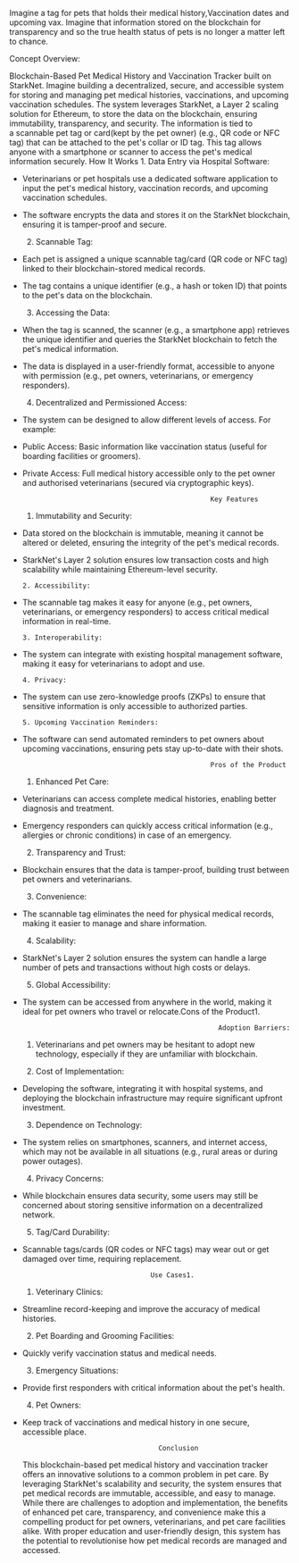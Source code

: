 Imagine a tag for pets that holds their medical history,Vaccination dates and upcoming vax. 
Imagine that information stored on the blockchain for transparency and so the true health status of pets is no longer a matter left to chance. 

Concept Overview:

Blockchain-Based Pet Medical History and Vaccination Tracker built on  StarkNet. 
Imagine building a decentralized, secure, and accessible system for storing and managing pet medical histories, vaccinations, and upcoming vaccination schedules.
The system leverages StarkNet, a Layer 2 scaling solution for Ethereum, to store the data on the blockchain, ensuring immutability, transparency, and security. The information is tied to a scannable pet tag or card(kept by the pet owner) (e.g., QR code or NFC tag) that can be attached to the pet's collar or ID tag. 
This tag allows anyone with a smartphone or scanner to access the pet's medical information securely.
How It Works
      1. Data Entry via Hospital Software:   
 * Veterinarians or pet hospitals use a dedicated software application to input the pet's medical history, vaccination 
  records, and upcoming vaccination schedules.
 * The software encrypts the data and stores it on the StarkNet blockchain, ensuring it is tamper-proof and secure.
  
      2. Scannable Tag:
 * Each pet is assigned a unique scannable tag/card (QR code or NFC tag) linked to their blockchain-stored medical records.
 * The tag contains a unique identifier (e.g., a hash or token ID) that points to the pet's data on the blockchain.
   
      3. Accessing the Data:
 * When the tag is scanned, the scanner (e.g., a smartphone app) retrieves the unique identifier and queries the StarkNet 
  blockchain to fetch the pet's medical information.
 * The data is displayed in a user-friendly format, accessible to anyone with permission (e.g., pet owners, veterinarians, or 
  emergency responders).

      4. Decentralized and Permissioned Access:
 * The system can be designed to allow different levels of access. For example:
 * Public Access: Basic information 
  like vaccination status (useful for boarding facilities or groomers).
 * Private Access: Full medical history accessible only to the pet owner and authorised veterinarians (secured via 
  cryptographic keys).

                                                      Key Features
      1. Immutability and Security:
 * Data stored on the blockchain is immutable, meaning it cannot be altered or deleted, ensuring the integrity of the pet's 
   medical records.
* StarkNet's Layer 2 solution ensures low transaction costs and high scalability while maintaining Ethereum-level 
  security.
  
      2. Accessibility:
* The scannable tag makes it easy for anyone (e.g., pet owners, veterinarians, or emergency responders) to access critical 
  medical information in real-time.
  
      3. Interoperability:
* The system can integrate with existing hospital management software, making it easy for veterinarians to adopt and use.
  
      4. Privacy:
* The system can use zero-knowledge proofs (ZKPs) to ensure that sensitive information is only accessible to authorized 
  parties.
  
      5. Upcoming Vaccination Reminders:
* The software can send automated reminders to pet owners about upcoming vaccinations, ensuring pets stay up-to-date with 
  their shots.

                                                     Pros of the Product

     1. Enhanced Pet Care:
* Veterinarians can access complete medical histories, enabling better diagnosis and treatment.
* Emergency responders can quickly access critical information (e.g., allergies or chronic conditions) in case of an 
  emergency.
  
     2. Transparency and Trust:
* Blockchain ensures that the data is tamper-proof, building trust between pet owners and veterinarians.
  
     3. Convenience:
* The scannable tag eliminates the need for physical medical records, making it easier to manage and share information.
  
     4. Scalability:
* StarkNet's Layer 2 solution ensures the system can handle a large number of pets and transactions without high costs or 
  delays.
  
     5. Global Accessibility:
* The system can be accessed from anywhere in the world, making it ideal for pet owners who travel or relocate.Cons of the 
  Product1.

                                                       Adoption Barriers:
     1. Veterinarians and pet owners may be hesitant to adopt new technology, especially if they are unfamiliar with blockchain.
   
     2. Cost of Implementation:
* Developing the software, integrating it with hospital systems, and deploying the blockchain infrastructure may require 
  significant upfront investment.
  
     3. Dependence on Technology:
* The system relies on smartphones, scanners, and internet access, which may not be available in all situations (e.g., rural 
  areas or during power outages).
  
     4. Privacy Concerns:
* While blockchain ensures data security, some users may still be concerned about storing sensitive information on a 
  decentralized network.
  
     5. Tag/Card Durability:
* Scannable tags/cards (QR codes or NFC tags) may wear out or get damaged over time, requiring replacement.
  
                                      Use Cases1.
     1. Veterinary Clinics:
* Streamline record-keeping and improve the accuracy of medical histories.
         
     2. Pet Boarding and Grooming Facilities:
 * Quickly verify vaccination status and medical needs.
        
     3. Emergency Situations:
* Provide first responders with critical information about the pet's health.
        
     4. Pet Owners:
* Keep track of vaccinations and medical history in one secure, accessible place.
        
                                        Conclusion
  This blockchain-based pet medical history and vaccination tracker offers an innovative solutions to a common problem in pet care.
  By leveraging StarkNet's scalability and security, the system ensures that pet medical records are immutable, accessible, 
  and easy to manage. While there are challenges to adoption and implementation, the benefits of enhanced pet care, 
  transparency, and convenience make this a compelling product for pet owners, veterinarians, and pet care facilities alike. 
  With proper education and user-friendly design, this system has the potential to revolutionise how pet medical records are 
  managed and accessed.


